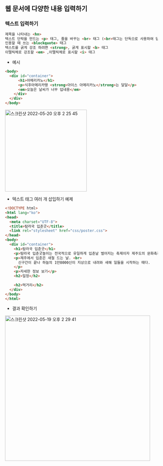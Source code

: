 ## 웹 문서에 다양한 내용 입력하기  
### 텍스트 입력하기 
``` html
제목을 나타내는 <hn>
텍스트 단락을 만드는 <p> 태그, 줄을 바꾸는 <br> 태그 (<br>태그는 단독으로 사용하여 닫는 태그 필요 없음)
인용할 때 쓰는 <blockquote> 태그
텍스트를 굵게 강조 하려면 <strong>, 굵게 표시할 <b> 태그
이탤릭체로 강조할 <em> ,이탤릭체로 표시할 <i> 태그
```

* 예시

```html
<body>
  <div id="container">
      <h1>아메리카노</h1>
      <p>식후아메리카땡 <strong>아이스 아메리카노</strong>는 달달</p>
      <em>오늘은 날씨가 너무 덥네용</em>
    </div>
  </div>  
</body>
```
<img width="269" alt="스크린샷 2022-05-20 오후 2 25 45" src="https://user-images.githubusercontent.com/97012561/169456715-d5d48a35-ff76-407e-9968-14bc0b5d7aa1.png">




* 텍스트 태그 여러 개 삽입하기 예제  
```html
<!DOCTYPE html>
<html lang="ko">
<head>
  <meta charset="UTF-8">
  <title>탐라국 입춘굿</title>
  <link rel="stylesheet" href="css/poster.css">
</head>
<body>
  <div id="container">
    <h1>탐라국 입춘굿</h1>    
    <p>탐라국 입춘굿놀이는 전국적으로 유일하게 입춘날 벌어지는 축제이자 제주도의 문화축제 중에서 유일하게 전통시대부터 존재했던 축제이다.</p>
    <p>제주에서 입춘은 새철 드는 날. <br>
      신구간이 끝나 하늘의 1만8000신이 지상으로 내려와 새해 일들을 시작하는 때다.
    </p>
    <p>자세한 정보 보기</p>
    <h2>일정</h2>
    
    <h2>먹거리</h2>
  </div>
</body>
</html>
```

 * 결과 확인하기 



<img width="478" alt="스크린샷 2022-05-19 오후 2 29 41" src="https://user-images.githubusercontent.com/97012561/169217173-55d42248-d36f-4d35-af11-c6c060cd43d5.png">

